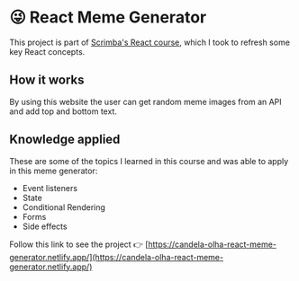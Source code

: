 # 😜 React Meme Generator

This project is part of [Scrimba's React course](https://scrimba.com/learn/learnreact), which I took to refresh some key React concepts.

## How it works

By using this website the user can get random meme images from an API and add top and bottom text.

## Knowledge applied

These are some of the topics I learned in this course and was able to apply in this meme generator:
- Event listeners
- State
- Conditional Rendering
- Forms
- Side effects

Follow this link to see the project 👉 [https://candela-olha-react-meme-generator.netlify.app/](https://candela-olha-react-meme-generator.netlify.app/)
